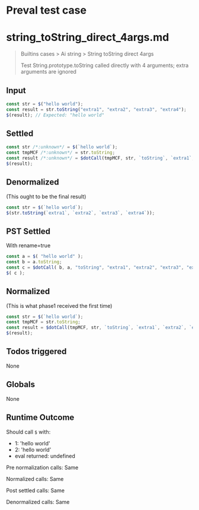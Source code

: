 # Preval test case

# string_toString_direct_4args.md

> Builtins cases > Ai string > String toString direct 4args
>
> Test String.prototype.toString called directly with 4 arguments; extra arguments are ignored

## Input

`````js filename=intro
const str = $("hello world");
const result = str.toString("extra1", "extra2", "extra3", "extra4");
$(result); // Expected: "hello world"
`````


## Settled


`````js filename=intro
const str /*:unknown*/ = $(`hello world`);
const tmpMCF /*:unknown*/ = str.toString;
const result /*:unknown*/ = $dotCall(tmpMCF, str, `toString`, `extra1`, `extra2`, `extra3`, `extra4`);
$(result);
`````


## Denormalized
(This ought to be the final result)

`````js filename=intro
const str = $(`hello world`);
$(str.toString(`extra1`, `extra2`, `extra3`, `extra4`));
`````


## PST Settled
With rename=true

`````js filename=intro
const a = $( "hello world" );
const b = a.toString;
const c = $dotCall( b, a, "toString", "extra1", "extra2", "extra3", "extra4" );
$( c );
`````


## Normalized
(This is what phase1 received the first time)

`````js filename=intro
const str = $(`hello world`);
const tmpMCF = str.toString;
const result = $dotCall(tmpMCF, str, `toString`, `extra1`, `extra2`, `extra3`, `extra4`);
$(result);
`````


## Todos triggered


None


## Globals


None


## Runtime Outcome


Should call `$` with:
 - 1: 'hello world'
 - 2: 'hello world'
 - eval returned: undefined

Pre normalization calls: Same

Normalized calls: Same

Post settled calls: Same

Denormalized calls: Same
